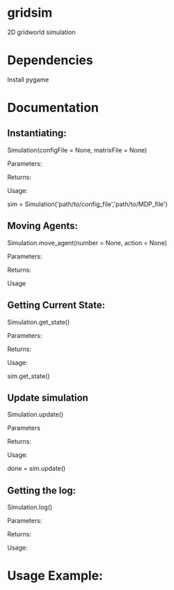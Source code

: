 # gridsim
2D gridworld simulation

# Dependencies

Install pygame

# Documentation

## Instantiating:

Simulation(configFile = None, matrixFile = None)

Parameters:

Returns:

Usage:

sim = Simulation('path/to/config_file','path/to/MDP_file')

## Moving Agents:

Simulation.move_agent(number = None, action = None)

Parameters:

Returns:

Usage

## Getting Current State:

Simulation.get_state()

Parameters:

Returns:

Usage:

sim.get_state()

## Update simulation

Simulation.update()

Parameters

Returns:

Usage:

done = sim.update()

## Getting the log:

Simulation.log()

Parameters:

Returns:

Usage:

# Usage Example:




